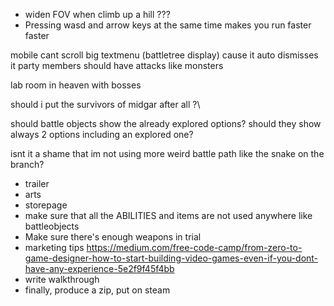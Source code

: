 - widen FOV when climb up a hill ???
- Pressing wasd and arrow keys at the same time makes you run faster faster

mobile cant scroll big textmenu (battletree display) cause it auto dismisses it
party members should have attacks like monsters


lab room in heaven with bosses

should i put the survivors of midgar after all ?\

should battle objects show the already explored options? should they show always 2 options including an explored one?

isnt it a shame that im not using more weird battle path like the snake on the branch?



- trailer
- arts
- storepage
- make sure that all the ABILITIES and items are not used anywhere like battleobjects
- Make sure there's enough weapons in trial
- marketing tips https://medium.com/free-code-camp/from-zero-to-game-designer-how-to-start-building-video-games-even-if-you-dont-have-any-experience-5e2f9f45f4bb
- write walkthrough
- finally, produce a zip, put on steam
